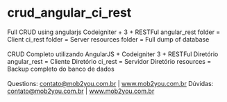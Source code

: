 # crud_angular_ci_rest

Full CRUD using angularjs Codeigniter + 3 + RESTFul
angular_rest folder = Client
ci_rest folder = Server
resources folder = Full dump of database
<br /><br />
CRUD Completo utilizando AngularJS + Codeigniter 3 + RESTFul
Diretório angular_rest = Cliente
Diretório ci_rest = Servidor
Diretório resources = Backup completo do banco de dados
<br /><br />
Questions: contato@mob2you.com.br | www.mob2you.com.br
Dúvidas: contato@mob2you.com.br | www.mob2you.com.br